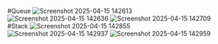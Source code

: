 #Queue
![Screenshot 2025-04-15 142613](https://github.com/user-attachments/assets/db39e182-b484-4687-8ec6-1f9eb14ffe8e)
![Screenshot 2025-04-15 142636](https://github.com/user-attachments/assets/8738400e-4df1-47c0-86fe-728bf8617ba7)
![Screenshot 2025-04-15 142709](https://github.com/user-attachments/assets/472a9b3f-112c-47af-ab8b-124f8ca5edc7)
#Stack
![Screenshot 2025-04-15 142855](https://github.com/user-attachments/assets/8e6db44f-862b-4f68-9a54-3c61c5761d6a)
![Screenshot 2025-04-15 142937](https://github.com/user-attachments/assets/352ab42b-788d-42b4-b28c-5f6f74c6c3fb)
![Screenshot 2025-04-15 142959](https://github.com/user-attachments/assets/ba189831-43dd-4ce1-9fe1-0eddc385e4c8)
